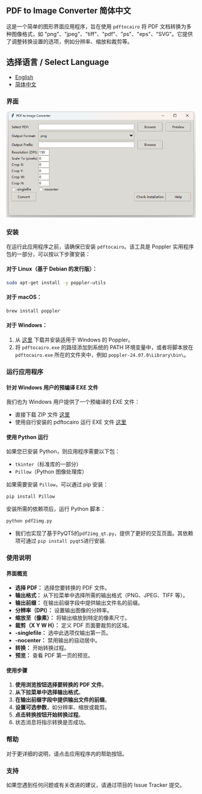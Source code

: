 ## PDF to Image Converter 简体中文

这是一个简单的图形界面应用程序，旨在使用 `pdftocairo` 将 PDF 文档转换为多种图像格式，如 "png"、"jpeg"、"tiff"、"pdf"、"ps"、"eps"、"SVG"。它提供了调整转换设置的选项，例如分辨率、缩放和裁剪等。

## 选择语言 / Select Language
- [English](./README.md)
- [简体中文](./README_CN.md)


### 界面

![GUI](./gui.png)

### 安装

在运行此应用程序之前，请确保已安装 `pdftocairo`。该工具是 Poppler 实用程序包的一部分，可以按以下步骤安装：

#### 对于 Linux（基于 Debian 的发行版）：

```sh
sudo apt-get install -y poppler-utils
```

#### 对于 macOS：

```sh
brew install poppler
```

#### 对于 Windows：

1. 从 [这里](https://github.com/oschwartz10612/poppler-windows) 下载并安装适用于 Windows 的 Poppler。
2. 将 `pdftocairo.exe` 的路径添加到系统的 PATH 环境变量中，或者将脚本放在 `pdftocairo.exe` 所在的文件夹中，例如 `poppler-24.07.0\Library\bin\`。

### 运行应用程序

#### 针对 Windows 用户的预编译 EXE 文件

我们也为 Windows 用户提供了一个预编译的 EXE 文件：
- 直接下载 ZIP 文件 [这里](https://github.com/shawkui/pdf2img/releases/download/pdf-to-image/pdf2img_v1.0.0.zip)
- 使用自行安装的 pdftocairo 运行 EXE 文件 [这里](https://github.com/shawkui/pdf2img/releases/download/pdf-to-image/pdf2img_v1.0.0.exe)

#### 使用 Python 运行

如果您已安装 Python，则应用程序需要以下包：

- `tkinter`（标准库的一部分）
- `Pillow`（Python 图像处理库）

如果需要安装 `Pillow`，可以通过 pip 安装：

```sh
pip install Pillow
```

安装所需的依赖项后，运行 Python 脚本：

```sh
python pdf2img.py
```
* 我们也实现了基于PyQT5的`pdf2img_qt.py`，提供了更好的交互页面。其依赖项可通过 ``` pip install pyqt5 ```进行安装.

### 使用说明

#### 界面概览

- **选择 PDF：** 选择您要转换的 PDF 文件。
- **输出格式：** 从下拉菜单中选择所需的输出格式（PNG、JPEG、TIFF 等）。
- **输出前缀：** 在输出前缀字段中提供输出文件名的前缀。
- **分辨率（DPI）：** 设置输出图像的分辨率。
- **缩放至（像素）：** 将输出缩放到特定的像素尺寸。
- **裁剪（X Y W H）：** 定义 PDF 页面要裁剪的区域。
- **-singlefile：** 选中此选项仅输出第一页。
- **-nocenter：** 禁用输出的自动居中。
- **转换：** 开始转换过程。
- **预览：** 查看 PDF 第一页的预览。

#### 使用步骤

1. **使用浏览按钮选择要转换的 PDF 文件**。
2. **从下拉菜单中选择输出格式**。
3. **在输出前缀字段中提供输出文件的前缀**。
4. **设置可选参数**，如分辨率、缩放或裁剪。
5. **点击转换按钮开始转换过程**。
6. 状态消息将指示转换是否成功。

### 帮助

对于更详细的说明，请点击应用程序内的帮助按钮。

### 支持

如果您遇到任何问题或有关改进的建议，请通过项目的 Issue Tracker 提交。
